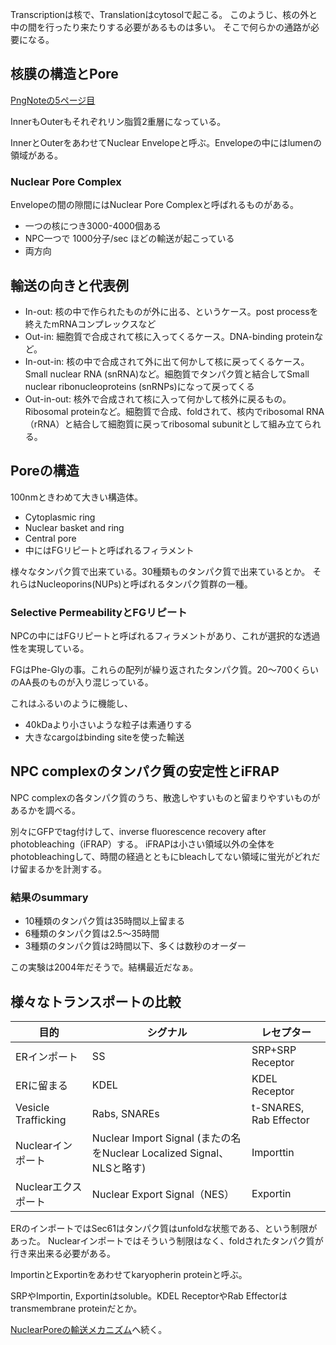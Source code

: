 Transcriptionは核で、Translationはcytosolで起こる。
このようじ、核の外と中の間を行ったり来たりする必要があるものは多い。
そこで何らかの通路が必要になる。

## 核膜の構造とPore

[PngNoteの5ページ目](https://karino2.github.io/ImageGallery/CellBiology706x.html#lg=1&slide=4)

InnerもOuterもそれぞれリン脂質2重層になっている。

InnerとOuterをあわせてNuclear Envelopeと呼ぶ。Envelopeの中にはlumenの領域がある。

### Nuclear Pore Complex

Envelopeの間の隙間にはNuclear Pore Complexと呼ばれるものがある。

- 一つの核につき3000-4000個ある
- NPC一つで 1000分子/sec  ほどの輸送が起こっている
- 両方向

## 輸送の向きと代表例

- In-out: 核の中で作られたものが外に出る、というケース。post processを終えたmRNAコンプレックスなど
- Out-in: 細胞質で合成されて核に入ってくるケース。DNA-binding proteinなど。
- In-out-in: 核の中で合成されて外に出て何かして核に戻ってくるケース。Small nuclear RNA (snRNA)など。細胞質でタンパク質と結合してSmall nuclear ribonucleoproteins (snRNPs)になって戻ってくる
- Out-in-out: 核外で合成されて核に入って何かして核外に戻るもの。Ribosomal proteinなど。細胞質で合成、foldされて、核内でribosomal RNA（rRNA）と結合して細胞質に戻ってribosomal subunitとして組み立てられる。

## Poreの構造

100nmときわめて大きい構造体。

- Cytoplasmic ring
- Nuclear basket and ring
- Central pore
- 中にはFGリピートと呼ばれるフィラメント

様々なタンパク質で出来ている。30種類ものタンパク質で出来ているとか。
それらはNucleoporins(NUPs)と呼ばれるタンパク質群の一種。

### Selective PermeabilityとFGリピート

NPCの中にはFGリピートと呼ばれるフィラメントがあり、これが選択的な透過性を実現している。

FGはPhe-Glyの事。これらの配列が繰り返されたタンパク質。20〜700くらいのAA長のものが入り混じっている。

これはふるいのように機能し、

- 40kDaより小さいような粒子は素通りする
- 大きなcargoはbinding siteを使った輸送

## NPC complexのタンパク質の安定性とiFRAP

NPC complexの各タンパク質のうち、散逸しやすいものと留まりやすいものがあるかを調べる。

別々にGFPでtag付けして、inverse fluorescence recovery after photobleaching（iFRAP）する。
iFRAPは小さい領域以外の全体をphotobleachingして、時間の経過とともにbleachしてない領域に蛍光がどれだけ留まるかを計測する。

### 結果のsummary

- 10種類のタンパク質は35時間以上留まる
- 6種類のタンパク質は2.5〜35時間
- 3種類のタンパク質は2時間以下、多くは数秒のオーダー

この実験は2004年だそうで。結構最近だなぁ。

## 様々なトランスポートの比較

| 目的 | シグナル | レセプター |
| ---- | ---- | ---- |
| ERインポート | SS | SRP+SRP Receptor |
| ERに留まる | KDEL | KDEL Receptor |
| Vesicle Trafficking | Rabs, SNAREs | t-SNARES, Rab Effector |
| Nuclearインポート | Nuclear Import Signal (またの名をNuclear Localized Signal、NLSと略す) | Importtin |
| Nuclearエクスポート | Nuclear Export Signal（NES） | Exportin |

ERのインポートではSec61はタンパク質はunfoldな状態である、という制限があった。
Nuclearインポートではそういう制限はなく、foldされたタンパク質が行き来出来る必要がある。

ImportinとExportinをあわせてkaryopherin proteinと呼ぶ。

SRPやImportin, Exportinはsoluble。KDEL ReceptorやRab Effectorはtransmembrane proteinだとか。

[NuclearPoreの輸送メカニズム](NuclearPore%E3%81%AE%E8%BC%B8%E9%80%81%E3%83%A1%E3%82%AB%E3%83%8B%E3%82%BA%E3%83%A0)へ続く。
